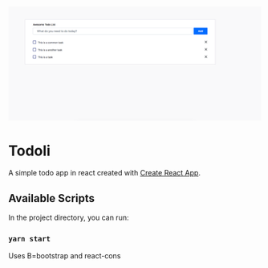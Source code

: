 <p align="center"><img src="https://github.com/subhajeet2107/todoli/blob/master/public/todoli.png" /></p>

Todoli
======
A simple todo app in react created with [Create React App](https://github.com/facebook/create-react-app).

## Available Scripts

In the project directory, you can run:

### `yarn start`

Uses B=bootstrap and react-cons
